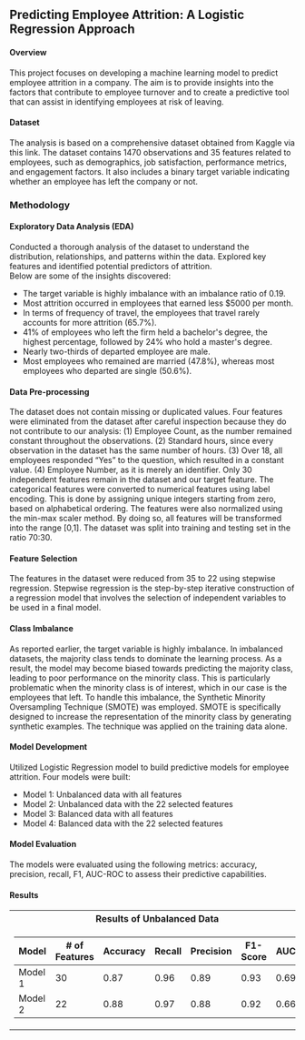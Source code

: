 ## Predicting Employee Attrition: A Logistic Regression Approach

#### Overview
This project focuses on developing a machine learning model to predict employee attrition in a company. The aim is to provide insights into the factors that contribute to employee turnover and to create a predictive tool that can assist in identifying employees at risk of leaving.

#### Dataset
The analysis is based on a comprehensive dataset obtained from Kaggle via this link. The dataset contains 1470 observations and 35 features related to employees, such as demographics, job satisfaction, performance metrics, and engagement factors. It also includes a binary target variable indicating whether an employee has left the company or not.

### Methodology

#### Exploratory Data Analysis (EDA) 
Conducted a thorough analysis of the dataset to understand the distribution, relationships, and patterns within the data. Explored key features and identified potential predictors of attrition. <br>
Below are some of the insights discovered:
*	The target variable is highly imbalance with an imbalance ratio of 0.19.
*	Most attrition occurred in employees that earned less $5000 per month.
*	In terms of frequency of travel, the employees that travel rarely accounts for more attrition (65.7%).
*	41% of employees who left the firm held a bachelor's degree, the highest percentage, followed by 24% who hold a master's degree.
*	Nearly two-thirds of departed employee are male.
*	Most employees who remained are married (47.8%), whereas most employees who departed are single (50.6%).

#### Data Pre-processing 
The dataset does not contain missing or duplicated values. Four features were eliminated from the dataset after careful inspection because they do not contribute to our analysis: (1) Employee Count, as the number remained constant throughout the observations. (2) Standard hours, since every observation in the dataset has the same number of hours. (3) Over 18, all employees responded “Yes” to the question, which resulted in a constant value. (4) Employee Number, as it is merely an identifier. Only 30 independent features remain in the dataset and our target feature. The categorical features were converted to numerical features using label encoding. This is done by assigning unique integers starting from zero, based on alphabetical ordering. The features were also normalized using the min-max scaler method. By doing so, all features will be transformed into the range [0,1]. The dataset was split into training and testing set in the ratio 70:30. 

#### Feature Selection
The features in the dataset were reduced from 35 to 22 using stepwise regression. Stepwise regression is the step-by-step iterative construction of a regression model that involves the selection of independent variables to be used in a final model.
#### Class Imbalance
As reported earlier, the target variable is highly imbalance. In imbalanced datasets, the majority class tends to dominate the learning process. As a result, the model may become biased towards predicting the majority class, leading to poor performance on the minority class. This is particularly problematic when the minority class is of interest, which in our case is the employees that left. To handle this imbalance, the Synthetic Minority Oversampling Technique (SMOTE) was employed. SMOTE is specifically designed to increase the representation of the minority class by generating synthetic examples. The technique was applied on the training data alone.

#### Model Development
Utilized Logistic Regression model to build predictive models for employee attrition. Four models were built:
+	Model 1: Unbalanced data with all features
+	Model 2: Unbalanced data with the 22 selected features
+	Model 3: Balanced data with all features
+	Model 4: Balanced data with the 22 selected features

#### Model Evaluation
The models were evaluated using the following metrics: accuracy, precision, recall, F1, AUC-ROC to assess their predictive capabilities. 

#### Results

<table>
<tr>
<th>Results of Unbalanced Data</th>
<th>Results of Balanced Data</th>
</tr>
<tr>

<td>

| Model | # of <br> Features | Accuracy | Recall | Precision | F1-Score | AUC |
|--|--|--|--|--|--|--|
| Model 1 | 30 | 0.87 | 0.96 | 0.89 | 0.93 | 0.69 | 
| Model 2 | 22 | 0.88 | 0.97 | 0.88 | 0.92 | 0.66 | 

</td><td>

| Model | # of <br> Features | Accuracy | Recall | Precision | F1-Score | AUC |
|--|--|--|--|--|--|--|
| Model 3 | 30 | 0.72 | 0.73 | 0.92 | 0.82 | 0.72 | 
| Model 4 | 22 | 0.78 | 0.79 | 0.94 | 0.86 | 0.76 | 


</td></tr> </table>





